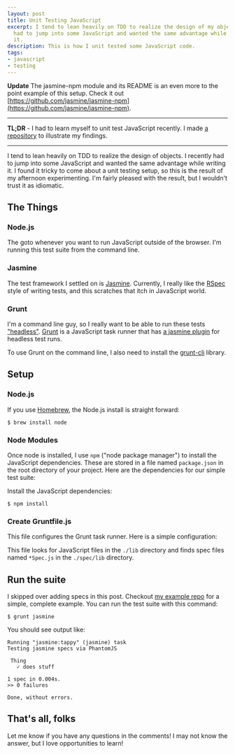 ```yaml
---
layout: post
title: Unit Testing JavaScript
excerpt: I tend to lean heavily on TDD to realize the design of my objects. I recently
  had to jump into some JavaScript and wanted the same advantage while writing
  it.
description: This is how I unit tested some JavaScript code.
tags:
- javascript
- testing
---
```


**Update** The jasmine-npm module and its README is an even more to the point example of this setup. Check it out [https://github.com/jasmine/jasmine-npm](https://github.com/jasmine/jasmine-npm).

---

**TL;DR** - I had to learn myself to unit test JavaScript recently. I made [a repository](https://github.com/iamvery/js-unit-testing-example)
to illustrate my findings.

---

I tend to lean heavily on TDD to realize the design of objects. I recently
had to jump into some JavaScript and wanted the same advantage while writing
it. I found it tricky to come about a unit testing setup, so this is the
result of my afternoon experimenting. I'm fairly pleased with the result, but
I wouldn't trust it as idiomatic.

## The Things

### Node.js

The goto whenever you want to run JavaScript outside of the browser. I'm
running this test suite from the command line.

### Jasmine

The test framework I settled on is [Jasmine](http://jasmine.github.io).
Currently, I really like the [RSpec](https://relishapp.com/rspec) style of
writing tests, and this scratches that itch in JavaScript world.

### Grunt

I'm a command line guy, so I really want to be able to run these tests
["headless"](http://phantomjs.org/headless-testing.html). [Grunt](http://gruntjs.com)
is a JavaScript task runner that has [a jasmine plugin](https://github.com/gruntjs/grunt-contrib-jasmine)
for headless test runs.

To use Grunt on the command line, I also need to install the [grunt-cli](https://github.com/gruntjs/grunt-cli)
library.

## Setup

### Node.js

If you use [Homebrew](http://brew.sh), the Node.js install is straight forward:

    $ brew install node

### Node Modules

Once node is installed, I use `npm` ("node package manager") to install
the JavaScript dependencies. These are stored in a file named `package.json` in
the root directory of your project. Here are the dependencies for our simple
test suite:

<script src="http://gist-it.appspot.com/https://github.com/iamvery/js-unit-testing-example/blob/master/package.json"></script>

Install the JavaScript dependencies:

    $ npm install

### Create Gruntfile.js

This file configures the Grunt task runner. Here is a simple configuration:

<script src="http://gist-it.appspot.com/https://github.com/iamvery/js-unit-testing-example/blob/master/Gruntfile.js"></script>

This file looks for JavaScript files in the `./lib` directory and finds spec
files named `*Spec.js` in the `./spec/lib` directory.

## Run the suite

I skipped over adding specs in this post. Checkout [my example repo](https://github.com/iamvery/js-unit-testing-example)
for a simple, complete example. You can run the test suite with this command:

    $ grunt jasmine

You should see output like:

    Running "jasmine:tappy" (jasmine) task
    Testing jasmine specs via PhantomJS

     Thing
       ✓ does stuff

    1 spec in 0.004s.
    >> 0 failures

    Done, without errors.

## That's all, folks

Let me know if you have any questions in the comments! I may not know the
answer, but I love opportunities to learn!
